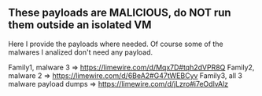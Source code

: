 ## These payloads are MALICIOUS, do NOT run them outside an isolated VM 

Here I provide the payloads where needed. Of course some of the malwares I analized don't need any payload.

Family1, malware 3 => https://limewire.com/d/Mqx7D#tqh2dVPR8Q
Family2, malware 2 => https://limewire.com/d/6BeA2#G47tWEBCyv
Family3, all 3 malware payload dumps => https://limewire.com/d/jLzro#i7eOdlvAlz
